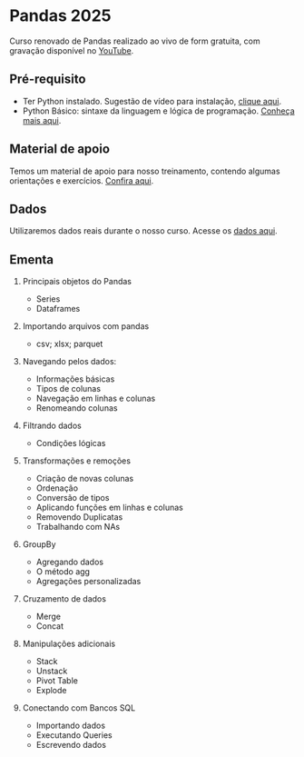 # Pandas 2025

Curso renovado de Pandas realizado ao vivo de form gratuita, com gravação disponível no [YouTube](youtube.com/@teomewhy).

## Pré-requisito

- Ter Python instalado. Sugestão de vídeo para instalação, [clique aqui](https://youtu.be/OeKzVjiiRm4?si=PT0v4LwNE9SUL-2m).
- Python Básico: sintaxe da linguagem e lógica de programação. [Conheça mais aqui](https://www.youtube.com/playlist?list=PLvlkVRRKOYFSpRkqnR0p2A-eaVlpLnN3D).

## Material de apoio

Temos um material de apoio para nosso treinamento, contendo algumas orientações e exercícios. [Confira aqui](https://docs.google.com/presentation/d/10_lCOieWozst3t2ldGaY78vxh4mOGkplHqXBQ7M3eDo/edit?usp=sharing).

## Dados

Utilizaremos dados reais durante o nosso curso. Acesse os [dados aqui](https://www.kaggle.com/datasets/teocalvo/teomewhy-loyalty-system).

## Ementa

1. Principais objetos do Pandas

   - Series
   - Dataframes

2. Importando arquivos com pandas

   - csv; xlsx; parquet

3. Navegando pelos dados:

   - Informações básicas
   - Tipos de colunas
   - Navegação em linhas e colunas
   - Renomeando colunas

4. Filtrando dados

   - Condições lógicas

5. Transformações e remoções

   - Criação de novas colunas
   - Ordenação
   - Conversão de tipos
   - Aplicando funções em linhas e colunas
   - Removendo Duplicatas
   - Trabalhando com NAs

6. GroupBy

   - Agregando dados
   - O método agg
   - Agregações personalizadas

7. Cruzamento de dados

   - Merge
   - Concat

8. Manipulações adicionais

   - Stack
   - Unstack
   - Pivot Table
   - Explode

9. Conectando com Bancos SQL
   - Importando dados
   - Executando Queries
   - Escrevendo dados
